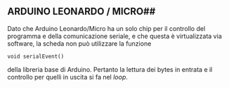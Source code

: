 ## ARDUINO LEONARDO / MICRO##

Dato che Arduino Leonardo/Micro ha un solo chip per il controllo del programma e della comunicazione seriale, e che questa è virtualizzata via software, la scheda non può utilizzare la funzione

`void serialEvent()`

della libreria base di Arduino.
Pertanto la lettura dei bytes in entrata e il controllo per quelli in uscita si fa nel _loop_.
